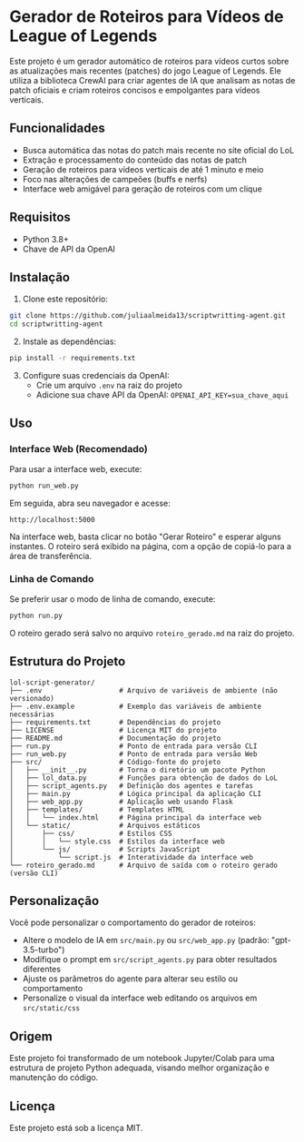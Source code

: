 # Gerador de Roteiros para Vídeos de League of Legends

Este projeto é um gerador automático de roteiros para vídeos curtos sobre as atualizações mais recentes (patches) do jogo League of Legends. Ele utiliza a biblioteca CrewAI para criar agentes de IA que analisam as notas de patch oficiais e criam roteiros concisos e empolgantes para vídeos verticais.

## Funcionalidades

- Busca automática das notas do patch mais recente no site oficial do LoL
- Extração e processamento do conteúdo das notas de patch
- Geração de roteiros para vídeos verticais de até 1 minuto e meio
- Foco nas alterações de campeões (buffs e nerfs)
- Interface web amigável para geração de roteiros com um clique

## Requisitos

- Python 3.8+
- Chave de API da OpenAI

## Instalação

1. Clone este repositório:
```bash
git clone https://github.com/juliaalmeida13/scriptwritting-agent.git
cd scriptwritting-agent
```

2. Instale as dependências:
```bash
pip install -r requirements.txt
```

3. Configure suas credenciais da OpenAI:
   - Crie um arquivo `.env` na raiz do projeto
   - Adicione sua chave API da OpenAI: `OPENAI_API_KEY=sua_chave_aqui`

## Uso

### Interface Web (Recomendado)

Para usar a interface web, execute:

```bash
python run_web.py
```

Em seguida, abra seu navegador e acesse:
```
http://localhost:5000
```

Na interface web, basta clicar no botão "Gerar Roteiro" e esperar alguns instantes. O roteiro será exibido na página, com a opção de copiá-lo para a área de transferência.

### Linha de Comando

Se preferir usar o modo de linha de comando, execute:

```bash
python run.py
```

O roteiro gerado será salvo no arquivo `roteiro_gerado.md` na raiz do projeto.

## Estrutura do Projeto

```
lol-script-generator/
├── .env                   # Arquivo de variáveis de ambiente (não versionado)
├── .env.example           # Exemplo das variáveis de ambiente necessárias
├── requirements.txt       # Dependências do projeto
├── LICENSE                # Licença MIT do projeto
├── README.md              # Documentação do projeto
├── run.py                 # Ponto de entrada para versão CLI
├── run_web.py             # Ponto de entrada para versão Web
├── src/                   # Código-fonte do projeto
│   ├── __init__.py        # Torna o diretório um pacote Python
│   ├── lol_data.py        # Funções para obtenção de dados do LoL
│   ├── script_agents.py   # Definição dos agentes e tarefas
│   ├── main.py            # Lógica principal da aplicação CLI
│   ├── web_app.py         # Aplicação web usando Flask
│   ├── templates/         # Templates HTML
│   │   └── index.html     # Página principal da interface web
│   └── static/            # Arquivos estáticos
│       ├── css/           # Estilos CSS
│       │   └── style.css  # Estilos da interface web
│       └── js/            # Scripts JavaScript
│           └── script.js  # Interatividade da interface web
└── roteiro_gerado.md      # Arquivo de saída com o roteiro gerado (versão CLI)
```

## Personalização

Você pode personalizar o comportamento do gerador de roteiros:

- Altere o modelo de IA em `src/main.py` ou `src/web_app.py` (padrão: "gpt-3.5-turbo")
- Modifique o prompt em `src/script_agents.py` para obter resultados diferentes
- Ajuste os parâmetros do agente para alterar seu estilo ou comportamento
- Personalize o visual da interface web editando os arquivos em `src/static/css`

## Origem

Este projeto foi transformado de um notebook Jupyter/Colab para uma estrutura de projeto Python adequada, visando melhor organização e manutenção do código.

## Licença

Este projeto está sob a licença MIT.

